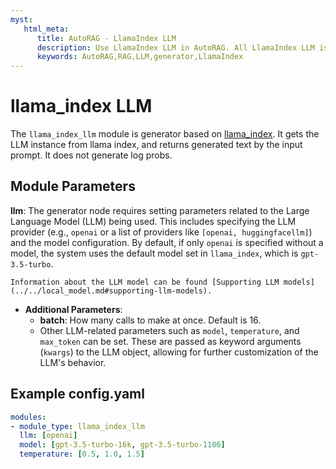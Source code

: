 ```yaml
---
myst:
   html_meta:
      title: AutoRAG - LlamaIndex LLM
      description: Use LlamaIndex LLM in AutoRAG. All LlamaIndex LLM is compatible with AutoRAG.
      keywords: AutoRAG,RAG,LLM,generator,LlamaIndex
---
```

# llama_index LLM

The `llama_index_llm` module is generator based
on [llama_index](https://docs.llamaindex.ai/en/stable/module_guides/models/llms/). It gets the LLM instance from llama
index, and returns generated text by the input prompt.
It does not generate log probs.

## **Module Parameters**

**llm**: The generator node requires setting parameters related to the Large Language Model (LLM) being used. This includes specifying the LLM provider (e.g., `openai` or a list of providers like `[openai, huggingfacellm]`) and the model configuration. By default, if only `openai` is specified without a model, the system uses the default model set in `llama_index`, which is `gpt-3.5-turbo`.
```{tip}
Information about the LLM model can be found [Supporting LLM models](../../local_model.md#supporting-llm-models).
```
- **Additional Parameters**: 
  - **batch**: How many calls to make at once. Default is 16.
  - Other LLM-related parameters such as `model`, `temperature`, and `max_token` can be set. These are passed as keyword arguments (`kwargs`) to the LLM object, allowing for further customization of the LLM's behavior.

## **Example config.yaml**
```yaml
modules:
- module_type: llama_index_llm
  llm: [openai]
  model: [gpt-3.5-turbo-16k, gpt-3.5-turbo-1106]
  temperature: [0.5, 1.0, 1.5]
```
